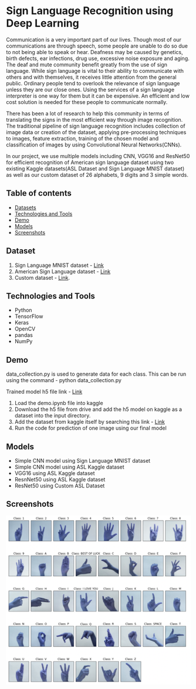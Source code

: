 # Sign Language Recognition using Deep Learning
Communication is a very important part of our lives. Though most of our communications are through speech, some people are unable to do so due to not being able to speak or hear. Deafness may be caused by genetics, birth defects, ear infections, drug use, excessive noise exposure and aging. The deaf and mute community benefit greatly from the use of sign language. While sign language is vital to their ability to communicate with others and with themselves, it receives little attention from the general public. Ordinary people tend to overlook the relevance of sign language unless they are our close ones. Using the services of a sign language interpreter is one way for them but it can be expensive. An efficient and low cost solution is needed for these people to communicate normally.

There has been a lot of research to help this community in terms of translating the signs in the most efficient way through image recognition. The traditional pipeline of sign language recognition includes collection of image data or creation of the dataset, applying pre-processing techniques to images, feature extraction, training of the chosen model and classification of images by using Convolutional Neural Networks(CNNs).

In our project, we use multiple models including CNN, VGG16 and ResNet50 for efficient recognition of American sign language dataset using two existing Kaggle datasets(ASL Dataset and Sign Language MNIST dataset) as well as our custom dataset of 26 alphabets, 9 digits and 3 simple words. 

## Table of contents
* [Datasets](#dataset)
* [Technologies and Tools](#technologies-and-tools)
* [Demo](#setup)
* [Models](#features)
* [Screenshots](#screenshots)

## Dataset
1. Sign Language MNIST dataset - [Link](https://www.kaggle.com/datasets/datamunge/sign-language-mnist)
2. American Sign Language dataset - [Link](https://www.kaggle.com/datasets/grassknoted/asl-alphabet)
3. Custom dataset - [Link](https://www.kaggle.com/datasets/joannracheljacob/american-sign-language-dataset).

## Technologies and Tools
* Python 
* TensorFlow
* Keras
* OpenCV
* pandas
* NumPy

## Demo

data_collection.py is used to generate data for each class. This can be run using the command -  python data_collection.py 

Trained model h5 file link - [Link](https://drive.google.com/file/d/1ZSEqRN4lgzfp_1_6nQ_4nlzq5rZ7DSeD/view?usp=sharing)

1. Load the demo.ipynb file into kaggle
2. Download the h5 file from drive  and add the h5 model on kaggle as a dataset into the input directory.
3. Add the dataset from kaggle itself by searching this link - [Link](https://www.kaggle.com/datasets/joannracheljacob/american-sign-language-dataset)
4. Run the code for prediction of one image using our final model


## Models

* Simple CNN model using Sign Language MNIST dataset
* Simple CNN model using ASL Kaggle dataset
* VGG16 using ASL Kaggle dataset
* ResnNet50 using ASL Kaggle dataset
* ResNet50 using Custom ASL Dataset

## Screenshots

![Example screenshot](./images/custom_dataset.PNG)
